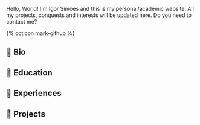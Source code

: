Hello, World! I'm Igor Simões and this is my personal/academic website. All my projects, conquests and interests will be updated here.
Do you need to contact me?

{% octicon mark-github %}

## :radio_button: Bio

## :radio_button: Education

## :radio_button: Experiences

## :radio_button: Projects
